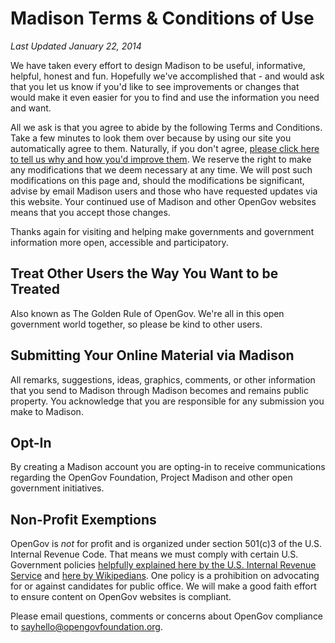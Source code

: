 # Madison Terms & Conditions of Use

_Last Updated January 22, 2014_

We have taken every effort to design Madison to be useful, informative, helpful, honest and fun. Hopefully we've accomplished that - and would ask that you let us know if you'd like to see improvements or changes that would make it even easier for you to find and use the information you need and want.

All we ask is that you agree to abide by the following Terms and Conditions. Take a few minutes to look them over because by using our site you automatically agree to them. Naturally, if you don't agree, [please click here to tell us why and how you'd improve them](mailto:sayhello@opengovfoundation.org). We reserve the right to make any modifications that we deem necessary at any time. We will post such modifications on this page and, should the modifications be significant, advise by email Madison users and those who have requested updates via this website. Your continued use of Madison and other OpenGov websites means that you accept those changes.

Thanks again for visiting and helping make governments and government information more open, accessible and participatory.

## Treat Other Users the Way You Want to be Treated

Also known as The Golden Rule of OpenGov. We're all in this open government world together, so please be kind to other users.

## Submitting Your Online Material via Madison

All remarks, suggestions, ideas, graphics, comments, or other information that you send to Madison through Madison becomes and remains public property. You acknowledge that you are responsible for any submission you make to Madison.

## Opt-In

By creating a Madison account you are opting-in to receive communications regarding the OpenGov Foundation, Project Madison and other open government initiatives.

## Non-Profit Exemptions

OpenGov is *not* for profit and is organized under section 501(c)3 of the U.S. Internal Revenue Code. That means we must comply with certain U.S. Government policies [helpfully explained here by the U.S. Internal Revenue Service](http://www.irs.gov/Charities-&-Non-Profits/Charitable-Organizations/Exemption-Requirements-Section-501(c)(3)-Organizations) and [here by Wikipedians](http://en.wikipedia.org/wiki/501(c)_organization#501.28c.29.283.29). One policy is a prohibition on advocating for or against candidates for public office. We will make a good faith effort to ensure content on OpenGov websites is compliant.

Please email questions, comments or concerns about OpenGov compliance to [sayhello@opengovfoundation.org](sayhello@opengovfoundation.org).



